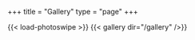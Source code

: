 +++
title = "Gallery"
type = "page"
+++

{{< load-photoswipe >}}
{{< gallery dir="/gallery" />}}
<!-- specifically: static/gallery -->

